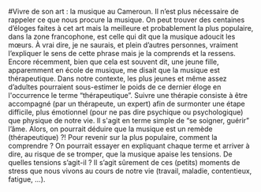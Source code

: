 #Vivre de son art : la musique au Cameroun. 
Il n’est plus nécessaire de rappeler ce que nous procure la musique. On peut trouver des centaines d’éloges faites à cet art mais la meilleure et probablement la plus populaire, dans la zone francophone, est celle qui dit que la musique adoucit les mœurs. À vrai dire, je ne saurais, et plein d’autres personnes, vraiment l’expliquer le sens de cette phrase mais je la comprends et la ressens. Encore récemment, bien que cela est souvent dit, une jeune fille, apparemment en école de musique, me disait que la musique est thérapeutique. 
Dans notre contexte, les plus jeunes et même assez d’adultes pourraient sous-estimer le poids de ce dernier éloge en l'occurrence le terme “thérapeutique”. Suivre une thérapie consiste à être accompagné (par un thérapeute, un expert) afin de surmonter une étape difficile, plus émotionnel (pour ne pas dire psychique ou psychologique) que physique de notre vie. Il s'agit en terme simple de “se soigner, guérir” l’âme. Alors, on pourrait déduire que la musique est un remède (thérapeutique) ?! 
Pour revenir sur la plus populaire, comment la comprendre ? On pourrait essayer en expliquant chaque terme et arriver à dire, au risque de se tromper, que la musique apaise les tensions. De quelles tensions s’agit-il ? Il s’agit sûrement de ces (petits) moments de stress que nous vivons au cours de notre vie (travail, maladie, contentieux, fatigue, …).
